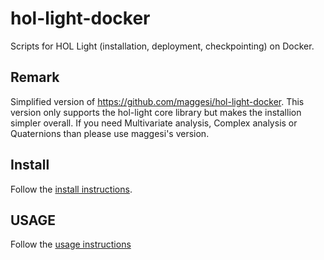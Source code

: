 # hol-light-docker
Scripts for HOL Light (installation, deployment, checkpointing) on Docker.

## Remark
Simplified version of <https://github.com/maggesi/hol-light-docker>. This version only supports the hol-light core library but makes the installion simpler overall. If you need Multivariate analysis, Complex analysis or Quaternions than please use maggesi's version.

## Install
Follow the [install instructions](INSTALL.md).

## USAGE
Follow the [usage instructions](USAGE.md)
